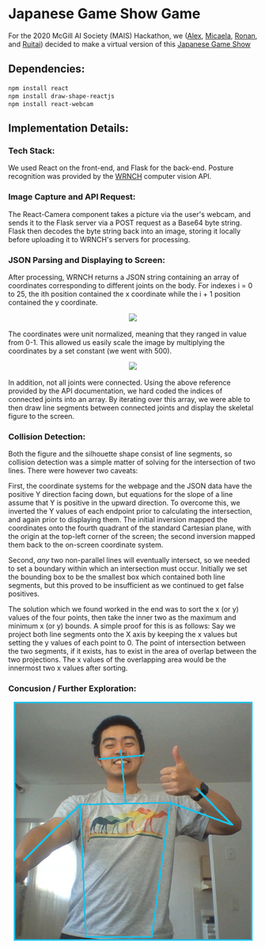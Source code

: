 # Japanese Game Show Game

For the 2020 McGill AI Society (MAIS) Hackathon, we ([Alex](https://github.com/allu5662), [Micaela](https://github.com/mgraiver), [Ronan](https://github.com/RonanAlmeida), and [Ruitai](https://github.com/ruitaiS)) decided to make a virtual version of this [Japanese Game Show](https://youtu.be/6ioiMXKpHxI)

## Dependencies:
<!--details on what packages to install to get it running -->
```
npm install react
npm install draw-shape-reactjs
npm install react-webcam

```

## Implementation Details:

### Tech Stack:
We used React on the front-end, and Flask for the back-end. Posture recognition was provided by the [WRNCH](https://wrnch.ai/) computer vision API.

<!-- TODO: List the libraries used -->

### Image Capture and API Request:
The React-Camera component takes a picture via the user's webcam, and sends it to the Flask server via a POST request as a Base64 byte string. Flask then decodes the byte string back into an image, storing it locally before uploading it to WRNCH's servers for processing. 

### JSON Parsing and Displaying to Screen:

After processing, WRNCH returns a JSON string containing an array of coordinates corresponding to different joints on the body. For indexes i = 0 to 25, the ith position contained the x coordinate while the i + 1 position contained the y coordinate.

<p align="center">
  <img src="https://devportal.wrnch.ai/assets/coord_spaces_2D-9b4c3afa7bf52fa585afd6b1fd3e944c30418964e6376d45722a22dc4c4b7ce1.png">
</p>
 The coordinates were unit normalized, meaning that they ranged in value from 0-1. This allowed us easily scale the image by multiplying the coordinates by a set constant (we went with 500).

<p align="center">
    <img src="https://devportal.wrnch.ai/assets/j25_body_joints-4ef1dbefbe34c98952cc14df51e8074ebe3bbb1fed4bc53f66943e23451aa29c.png">
</p>
In addition, not all joints were connected. Using the above reference provided by the API documentation, we hard coded the indices of connected joints into an array. By iterating over this array, we were able to then draw line segments between connected joints and display the skeletal figure to the screen.

### Collision Detection:
Both the figure and the silhouette shape consist of line segments, so collision detection was a simple matter of solving for the intersection of two lines. There were however two caveats:

First, the coordinate systems for the webpage and the JSON data have the positive Y direction facing down, but equations for the slope of a line assume that Y is positive in the upward direction. To overcome this, we inverted the Y values of each endpoint prior to calculating the intersection, and again prior to displaying them. The initial inversion mapped the coordinates onto the fourth quadrant of the standard Cartesian plane, with the origin at the top-left corner of the screen; the second inversion mapped them back to the on-screen coordinate system.

Second, *any* two non-parallel lines will eventually intersect, so we needed to set a boundary within which an intersection must occur. Initially we set the bounding box to be the smallest box which contained both line segments, but this proved to be insufficient as we continued to get false positives. 

<!-- Image describing the false collisions -->

The solution which we found worked in the end was to sort the x (or y) values of the four points, then take the inner two as the maximum and minimum x (or y) bounds. A simple proof for this is as follows: Say we project both line segments onto the X axis by keeping the x values but setting the y values of each point to 0. The point of intersection between the two segments, if it exists, has to exist in the area of overlap between the two projections. The x values of the overlapping area would be the innermost two x values after sorting.

<!-- Diagram for the proof -->
<!-- Also maybe write it better -->

### Concusion / Further Exploration:

<p align="center"><img src="yay.png"></p>
